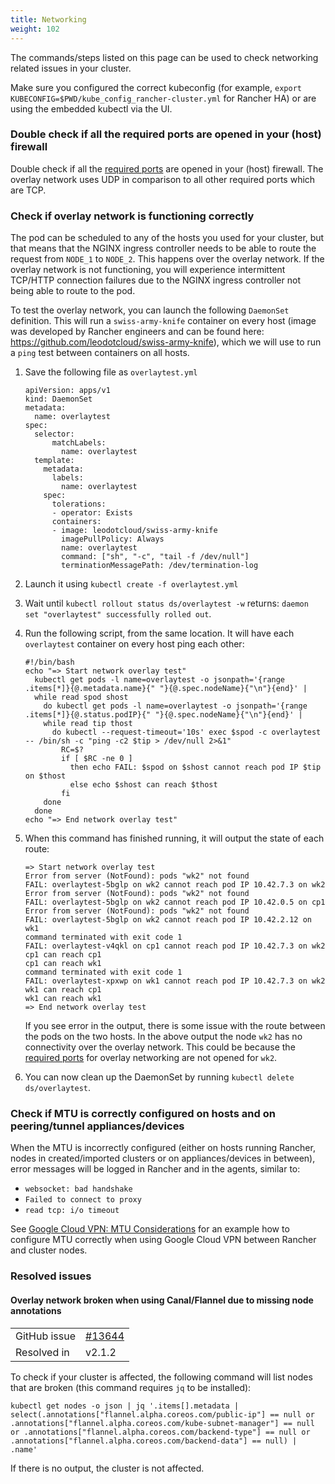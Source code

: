 ```yaml
---
title: Networking
weight: 102
---
```


The commands/steps listed on this page can be used to check networking related issues in your cluster.

Make sure you configured the correct kubeconfig (for example, `export KUBECONFIG=$PWD/kube_config_rancher-cluster.yml` for Rancher HA) or are using the embedded kubectl via the UI.

### Double check if all the required ports are opened in your (host) firewall

Double check if all the [required ports]({{<baseurl>}}/rancher/v2.x/en/cluster-provisioning/node-requirements/#networking-requirements) are opened in your (host) firewall. The overlay network uses UDP in comparison to all other required ports which are TCP.
### Check if overlay network is functioning correctly

The pod can be scheduled to any of the hosts you used for your cluster, but that means that the NGINX ingress controller needs to be able to route the request from `NODE_1` to `NODE_2`. This happens over the overlay network. If the overlay network is not functioning, you will experience intermittent TCP/HTTP connection failures due to the NGINX ingress controller not being able to route to the pod.

To test the overlay network, you can launch the following `DaemonSet` definition. This will run a `swiss-army-knife` container on every host (image was developed by Rancher engineers and can be found here: https://github.com/leodotcloud/swiss-army-knife), which we will use to run a `ping` test between containers on all hosts.

1. Save the following file as `overlaytest.yml`

    ```
    apiVersion: apps/v1
    kind: DaemonSet
    metadata:
      name: overlaytest
    spec:
      selector:
          matchLabels:
            name: overlaytest
      template:
        metadata:
          labels:
            name: overlaytest
        spec:
          tolerations:
          - operator: Exists
          containers:
          - image: leodotcloud/swiss-army-knife
            imagePullPolicy: Always
            name: overlaytest
            command: ["sh", "-c", "tail -f /dev/null"]
            terminationMessagePath: /dev/termination-log

    ```

2. Launch it using `kubectl create -f overlaytest.yml`
3. Wait until `kubectl rollout status ds/overlaytest -w` returns: `daemon set "overlaytest" successfully rolled out`.
4. Run the following script, from the same location.  It will have each `overlaytest` container on every host ping each other:
    ```
    #!/bin/bash
    echo "=> Start network overlay test"
      kubectl get pods -l name=overlaytest -o jsonpath='{range .items[*]}{@.metadata.name}{" "}{@.spec.nodeName}{"\n"}{end}' |
      while read spod shost 
        do kubectl get pods -l name=overlaytest -o jsonpath='{range .items[*]}{@.status.podIP}{" "}{@.spec.nodeName}{"\n"}{end}' |
        while read tip thost
          do kubectl --request-timeout='10s' exec $spod -c overlaytest -- /bin/sh -c "ping -c2 $tip > /dev/null 2>&1"
            RC=$?
            if [ $RC -ne 0 ]
              then echo FAIL: $spod on $shost cannot reach pod IP $tip on $thost
              else echo $shost can reach $thost
            fi
        done
      done
    echo "=> End network overlay test"
    ```

5. When this command has finished running, it will output the state of each route:

    ```
    => Start network overlay test
    Error from server (NotFound): pods "wk2" not found
    FAIL: overlaytest-5bglp on wk2 cannot reach pod IP 10.42.7.3 on wk2
    Error from server (NotFound): pods "wk2" not found
    FAIL: overlaytest-5bglp on wk2 cannot reach pod IP 10.42.0.5 on cp1
    Error from server (NotFound): pods "wk2" not found
    FAIL: overlaytest-5bglp on wk2 cannot reach pod IP 10.42.2.12 on wk1
    command terminated with exit code 1
    FAIL: overlaytest-v4qkl on cp1 cannot reach pod IP 10.42.7.3 on wk2
    cp1 can reach cp1
    cp1 can reach wk1
    command terminated with exit code 1
    FAIL: overlaytest-xpxwp on wk1 cannot reach pod IP 10.42.7.3 on wk2
    wk1 can reach cp1
    wk1 can reach wk1
    => End network overlay test
    ```
    If you see error in the output, there is some issue with the route between the pods on the two hosts.  In the above output the node `wk2` has no connectivity over the overlay network. This could be because the [required ports]({{<baseurl>}}/rancher/v2.x/en/cluster-provisioning/node-requirements/#networking-requirements) for overlay networking are not opened for `wk2`.
6. You can now clean up the DaemonSet by running `kubectl delete ds/overlaytest`.


### Check if MTU is correctly configured on hosts and on peering/tunnel appliances/devices

When the MTU is incorrectly configured (either on hosts running Rancher, nodes in created/imported clusters or on appliances/devices in between), error messages will be logged in Rancher and in the agents, similar to:

* `websocket: bad handshake`
* `Failed to connect to proxy`
* `read tcp: i/o timeout`

See [Google Cloud VPN: MTU Considerations](https://cloud.google.com/vpn/docs/concepts/mtu-considerations#gateway_mtu_vs_system_mtu) for an example how to configure MTU correctly when using Google Cloud VPN between Rancher and cluster nodes.

### Resolved issues

#### Overlay network broken when using Canal/Flannel due to missing node annotations

| | |
|------------|------------|
| GitHub issue | [#13644](https://github.com/rancher/rancher/issues/13644) |
| Resolved in |  v2.1.2 |

To check if your cluster is affected, the following command will list nodes that are broken (this command requires `jq` to be installed):

```
kubectl get nodes -o json | jq '.items[].metadata | select(.annotations["flannel.alpha.coreos.com/public-ip"] == null or .annotations["flannel.alpha.coreos.com/kube-subnet-manager"] == null or .annotations["flannel.alpha.coreos.com/backend-type"] == null or .annotations["flannel.alpha.coreos.com/backend-data"] == null) | .name'
```

If there is no output, the cluster is not affected.